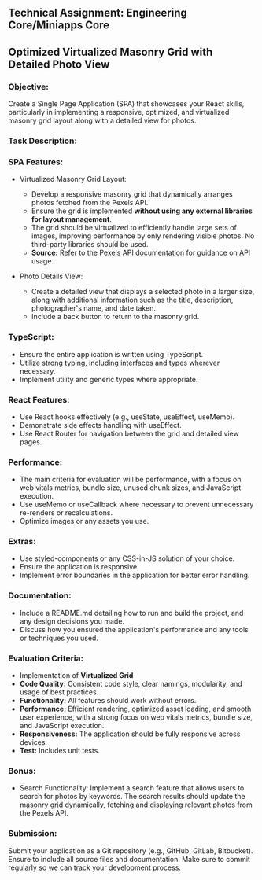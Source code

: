 ## Technical Assignment: Engineering Core/Miniapps Core## Optimized Virtualized Masonry Grid with Detailed Photo View### Objective:Create a Single Page Application (SPA) that showcases your React skills,particularly in implementing a responsive, optimized, and virtualized masonrygrid layout along with a detailed view for photos.### Task Description:### SPA Features:- Virtualized Masonry Grid Layout:    - Develop a responsive masonry grid that dynamically arranges photos fetched      from the Pexels API.    - Ensure the grid is implemented **without using any external libraries for      layout management**.    - The grid should be virtualized to efficiently handle large sets of images,      improving performance by only rendering visible photos. No third-party      libraries should be used.    - **Source:** Refer to the      [Pexels API documentation](https://www.pexels.com/api/documentation/) for      guidance on API usage.- Photo Details View:    - Create a detailed view that displays a selected photo in a larger size,      along with additional information such as the title, description,      photographer's name, and date taken.    - Include a back button to return to the masonry grid.### TypeScript:- Ensure the entire application is written using TypeScript.- Utilize strong typing, including interfaces and types wherever necessary.- Implement utility and generic types where appropriate.### React Features:- Use React hooks effectively (e.g., useState, useEffect, useMemo).- Demonstrate side effects handling with useEffect.- Use React Router for navigation between the grid and detailed view pages.### Performance:- The main criteria for evaluation will be performance, with a focus on web  vitals metrics, bundle size, unused chunk sizes, and JavaScript execution.- Use useMemo or useCallback where necessary to prevent unnecessary re-renders  or recalculations.- Optimize images or any assets you use.### Extras:- Use styled-components or any CSS-in-JS solution of your choice.- Ensure the application is responsive.- Implement error boundaries in the application for better error handling.### Documentation:- Include a README.md detailing how to run and build the project, and any design  decisions you made.- Discuss how you ensured the application's performance and any tools or  techniques you used.### Evaluation Criteria:- Implementation of **Virtualized Grid**- **Code Quality:** Consistent code style, clear namings, modularity, and usage  of best practices.- **Functionality:** All features should work without errors.- **Performance:** Efficient rendering, optimized asset loading, and smooth user  experience, with a strong focus on web vitals metrics, bundle size, and  JavaScript execution.- **Responsiveness:** The application should be fully responsive across devices.- **Test:** Includes unit tests.### Bonus:- Search Functionality: Implement a search feature that allows users to search  for photos by keywords. The search results should update the masonry grid  dynamically, fetching and displaying relevant photos from the Pexels API.### Submission:Submit your application as a Git repository (e.g., GitHub, GitLab, Bitbucket).Ensure to include all source files and documentation. Make sure to commitregularly so we can track your development process.